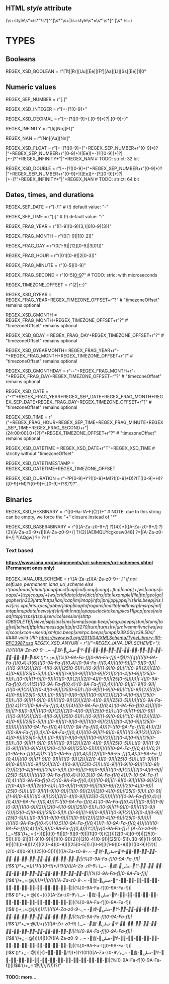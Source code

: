 ## HTML *style* attribute
(\s+style\s*=\s*"\s*[^"]\s*"\s+|\s+style\s*=\s*'\s*[^']\s*'\s+)

# TYPES
## Booleans
REGEX_XSD_BOOLEAN   = r"[Tt][Rr][Uu][Ee]|[Ff][Aa][Ll][Ss][Ee]|1|0"

## Numeric values
REGEX_SEP_NUMBER    = r"[.]"

REGEX_XSD_INTEGER   = r"[+-]?[0-9]+"

REGEX_XSD_DECIMAL   = r"[+-]?([0-9]+(\.[0-9]*)?|\.[0-9]+)"

REGEX_INFINITY      = r"[Ii][Nn][Ff]"

REGEX_NAN           = r"[Nn][Aa][Nn]"

REGEX_XSD_FLOAT     = r"[+-]?([0-9]+("+REGEX_SEP_NUMBER+r"[0-9]*)?|"+REGEX_SEP_NUMBER+r"[0-9]+)([Ee][+-]?[[0-9]]+)?|[+-]?"+REGEX_INFINITY+"|"+REGEX_NAN # TODO: strict: 32 bit

REGEX_XSD_DOUBLE    = r"[+-]?([0-9]+("+REGEX_SEP_NUMBER+r"[0-9]*)?|"+REGEX_SEP_NUMBER+r"[0-9]+)([Ee][+-]?[[0-9]]+)?|[+-]?"+REGEX_INFINITY+"|"+REGEX_NAN # TODO: strict: 64 bit

## Dates, times, and durations
REGEX_SEP_DATE      = r"[-/]" # (!) default value: "-"

REGEX_SEP_TIME      = r"[:]" # (!) default value: ":"

REGEX_FRAG_YEAR     = r"([1-9][0-9]{3,}|0[0-9]{3})"

REGEX_FRAG_MONTH    = r"(0[1-9]|1[0-2])"

REGEX_FRAG_DAY      = r"(0[1-9]|[12][0-9]|3[01])"

REGEX_FRAG_HOUR     = r"([01][0-9]|2[0-3])"

REGEX_FRAG_MINUTE   = r"[0-5][0-9]"

REGEX_FRAG_SECOND   = r"[0-5][0-9](\.[0-9]+)?" # TODO: stric: with microseconds

REGEX_TIMEZONE_OFFSET = r"(Z|[+-]((0[0-9]|1[0-3]):[0-5][0-9]|14:00))"

REGEX_XSD_GYEAR     = REGEX_FRAG_YEAR+REGEX_TIMEZONE_OFFSET+r"?" # "timezoneOffset" remains optional

REGEX_XSD_GMONTH    = REGEX_FRAG_MONTH+REGEX_TIMEZONE_OFFSET+r"?" # "timezoneOffset" remains optional

REGEX_XSD_GDAY      = REGEX_FRAG_DAY+REGEX_TIMEZONE_OFFSET+r"?" # "timezoneOffset" remains optional

REGEX_XSD_GYEARMONTH= REGEX_FRAG_YEAR+r"-"+REGEX_FRAG_MONTH+REGEX_TIMEZONE_OFFSET+r"?" # "timezoneOffset" remains optional

REGEX_XSD_GMONTHDAY = r"--"+REGEX_FRAG_MONTH+r"-"+REGEX_FRAG_DAY+REGEX_TIMEZONE_OFFSET+r"?" # "timezoneOffset" remains optional

REGEX_XSD_DATE      = r"-?"+REGEX_FRAG_YEAR+REGEX_SEP_DATE+REGEX_FRAG_MONTH+REGEX_SEP_DATE+REGEX_FRAG_DAY+REGEX_TIMEZONE_OFFSET+r"?" # "timezoneOffset" remains optional

REGEX_XSD_TIME      = r"("+REGEX_FRAG_HOUR+REGEX_SEP_TIME+REGEX_FRAG_MINUTE+REGEX_SEP_TIME+REGEX_FRAG_SECOND+r"|(24:00:00(\.0+)?))"+REGEX_TIMEZONE_OFFSET+r"?"  # "timezoneOffset" remains optional

REGEX_XSD_DATETIME  = REGEX_XSD_DATE+r"T"+REGEX_XSD_TIME # strictly without "timezoneOffset"

REGEX_XSD_DATETIMESTAMP = REGEX_XSD_DATETIME+REGEX_TIMEZONE_OFFSET

REGEX_XSD_DURATION  = r"-?P[0-9]+Y?([0-9]+M)?([0-9]+D)?(T([0-9]+H)?([0-9]+M)?([0-9]+(\.[0-9]+)?S)?)?"

## Binaries
REGEX_XSD_HEXBINARY = r"([0-9a-fA-F]{2})+" # NOTE: due to this string can be empty, we force the "+" closure instead of "*"

REGEX_XSD_BASE64BINARY  = r"(([A-Za-z0-9+/] ?){4})*(([A-Za-z0-9+/] ?){3}[A-Za-z0-9+/]|([A-Za-z0-9+/] ?){2}[AEIMQUYcgkosw048] ?=|[A-Za-z0-9+/] ?[AQgw] ?= ?=)"

### Text based
#### https://www.iana.org/assignments/uri-schemes/uri-schemes.xhtml (Permanent ones only)
REGEX_IANA_URI_SCHEME = r'([A-Za-z])[A-Za-z0-9+\-\.]*' if not self.use_permanent_iana_uri_scheme else r'(aaa|aaas|about|acap|acct|cap|cid|coap|coap[+]tcp|coap[+]ws|coaps|coaps[+]tcp|coaps[+]ws|crid|data|dav|dict|dns|dtn|example|file|ftp|geo|go|gopher|h323|http|https|iax|icap|im|imap|info|ipn|ipp|ipps|iris|iris.beep|iris.lwz|iris.xpc|iris.xpcs|jabber|ldap|leaptofrogans|mailto|mid|msrp|msrps|mt|mtqp|mupdate|news|nfs|ni|nih|nntp|opaquelocktoken|pkcs11|pop|pres|reload|rtsp|rtsps|rtspu|service|session|shttp (OBSOLETE)|sieve|sip|sips|sms|snmp|soap.beep|soap.beeps|stun|stuns|tag|tel|telnet|tftp|thismessage|tip|tn3270|turn|turns|tv|urn|vemmi|vnc|ws|wss|xcon|xcon-userid|xmlrpc.beep|xmlrpc.beeps|xmpp|z39.50r|z39.50s)'
    #### valid URI: https://www.w3.org/2011/04/XMLSchema/TypeLibrary-IRI-RFC3987.xsd
REGEX_XSD_ANYURI = r"(("+REGEX_IANA_URI_SCHEME+"):((//(((([A-Za-z0-9\-\._~ -퟿豈-﷏ﷰ-￯𐀀-🿽𠀀-𯿽𰀀-𿿽񀀀-񏿽񐀀-񟿽񠀀-񯿽񰀀-񿿽򀀀-򏿽򐀀-򟿽򠀀-򯿽򰀀-򿿽󀀀-󏿽󐀀-󟿽󡀀-󯿽!$&'()*+,;=:]|(%[0-9A-Fa-f][0-9A-Fa-f]))*@))?((\[((((([0-9A-Fa-f]{0,4}:)){6}(([0-9A-Fa-f]{0,4}:[0-9A-Fa-f]{0,4})|(([0-9]|([1-9][0-9])|(1([0-9]){2})|(2[0-4][0-9])|(25[0-5]))\.([0-9]|([1-9][0-9])|(1([0-9]){2})|(2[0-4][0-9])|(25[0-5]))\.([0-9]|([1-9][0-9])|(1([0-9]){2})|(2[0-4][0-9])|(25[0-5]))\.([0-9]|([1-9][0-9])|(1([0-9]){2})|(2[0-4][0-9])|(25[0-5])))))|(::(([0-9A-Fa-f]{0,4}:)){5}(([0-9A-Fa-f]{0,4}:[0-9A-Fa-f]{0,4})|(([0-9]|([1-9][0-9])|(1([0-9]){2})|(2[0-4][0-9])|(25[0-5]))\.([0-9]|([1-9][0-9])|(1([0-9]){2})|(2[0-4][0-9])|(25[0-5]))\.([0-9]|([1-9][0-9])|(1([0-9]){2})|(2[0-4][0-9])|(25[0-5]))\.([0-9]|([1-9][0-9])|(1([0-9]){2})|(2[0-4][0-9])|(25[0-5])))))|(([0-9A-Fa-f]{0,4})?::(([0-9A-Fa-f]{0,4}:)){4}(([0-9A-Fa-f]{0,4}:[0-9A-Fa-f]{0,4})|(([0-9]|([1-9][0-9])|(1([0-9]){2})|(2[0-4][0-9])|(25[0-5]))\.([0-9]|([1-9][0-9])|(1([0-9]){2})|(2[0-4][0-9])|(25[0-5]))\.([0-9]|([1-9][0-9])|(1([0-9]){2})|(2[0-4][0-9])|(25[0-5]))\.([0-9]|([1-9][0-9])|(1([0-9]){2})|(2[0-4][0-9])|(25[0-5])))))|((((([0-9A-Fa-f]{0,4}:))?[0-9A-Fa-f]{0,4}))?::(([0-9A-Fa-f]{0,4}:)){3}(([0-9A-Fa-f]{0,4}:[0-9A-Fa-f]{0,4})|(([0-9]|([1-9][0-9])|(1([0-9]){2})|(2[0-4][0-9])|(25[0-5]))\.([0-9]|([1-9][0-9])|(1([0-9]){2})|(2[0-4][0-9])|(25[0-5]))\.([0-9]|([1-9][0-9])|(1([0-9]){2})|(2[0-4][0-9])|(25[0-5]))\.([0-9]|([1-9][0-9])|(1([0-9]){2})|(2[0-4][0-9])|(25[0-5])))))|((((([0-9A-Fa-f]{0,4}:)){0,2}[0-9A-Fa-f]{0,4}))?::(([0-9A-Fa-f]{0,4}:)){2}(([0-9A-Fa-f]{0,4}:[0-9A-Fa-f]{0,4})|(([0-9]|([1-9][0-9])|(1([0-9]){2})|(2[0-4][0-9])|(25[0-5]))\.([0-9]|([1-9][0-9])|(1([0-9]){2})|(2[0-4][0-9])|(25[0-5]))\.([0-9]|([1-9][0-9])|(1([0-9]){2})|(2[0-4][0-9])|(25[0-5]))\.([0-9]|([1-9][0-9])|(1([0-9]){2})|(2[0-4][0-9])|(25[0-5])))))|((((([0-9A-Fa-f]{0,4}:)){0,3}[0-9A-Fa-f]{0,4}))?::[0-9A-Fa-f]{0,4}:(([0-9A-Fa-f]{0,4}:[0-9A-Fa-f]{0,4})|(([0-9]|([1-9][0-9])|(1([0-9]){2})|(2[0-4][0-9])|(25[0-5]))\.([0-9]|([1-9][0-9])|(1([0-9]){2})|(2[0-4][0-9])|(25[0-5]))\.([0-9]|([1-9][0-9])|(1([0-9]){2})|(2[0-4][0-9])|(25[0-5]))\.([0-9]|([1-9][0-9])|(1([0-9]){2})|(2[0-4][0-9])|(25[0-5])))))|((((([0-9A-Fa-f]{0,4}:)){0,4}[0-9A-Fa-f]{0,4}))?::(([0-9A-Fa-f]{0,4}:[0-9A-Fa-f]{0,4})|(([0-9]|([1-9][0-9])|(1([0-9]){2})|(2[0-4][0-9])|(25[0-5]))\.([0-9]|([1-9][0-9])|(1([0-9]){2})|(2[0-4][0-9])|(25[0-5]))\.([0-9]|([1-9][0-9])|(1([0-9]){2})|(2[0-4][0-9])|(25[0-5]))\.([0-9]|([1-9][0-9])|(1([0-9]){2})|(2[0-4][0-9])|(25[0-5])))))|((((([0-9A-Fa-f]{0,4}:)){0,5}[0-9A-Fa-f]{0,4}))?::[0-9A-Fa-f]{0,4})|((((([0-9A-Fa-f]{0,4}:)){0,6}[0-9A-Fa-f]{0,4}))?::))|(v[0-9A-Fa-f]+\.[A-Za-z0-9\-\._~!$&'()*+,;=:]+))\])|(([0-9]|([1-9][0-9])|(1([0-9]){2})|(2[0-4][0-9])|(25[0-5]))\.([0-9]|([1-9][0-9])|(1([0-9]){2})|(2[0-4][0-9])|(25[0-5]))\.([0-9]|([1-9][0-9])|(1([0-9]){2})|(2[0-4][0-9])|(25[0-5]))\.([0-9]|([1-9][0-9])|(1([0-9]){2})|(2[0-4][0-9])|(25[0-5])))|(([A-Za-z0-9\-\._~ -퟿豈-﷏ﷰ-￯𐀀-🿽𠀀-𯿽𰀀-𿿽񀀀-񏿽񐀀-񟿽񠀀-񯿽񰀀-񿿽򀀀-򏿽򐀀-򟿽򠀀-򯿽򰀀-򿿽󀀀-󏿽󐀀-󟿽󡀀-󯿽]|(%[0-9A-Fa-f][0-9A-Fa-f])|[!$&'()*+,;=]))*)((:[0-9]*))?)((/(([A-Za-z0-9\-\._~ -퟿豈-﷏ﷰ-￯𐀀-🿽𠀀-𯿽𰀀-𿿽񀀀-񏿽񐀀-񟿽񠀀-񯿽񰀀-񿿽򀀀-򏿽򐀀-򟿽򠀀-򯿽򰀀-򿿽󀀀-󏿽󐀀-󟿽󡀀-󯿽]|(%[0-9A-Fa-f][0-9A-Fa-f])|[!$&'()*+,;=:@]))*))*)|(/(((([A-Za-z0-9\-\._~ -퟿豈-﷏ﷰ-￯𐀀-🿽𠀀-𯿽𰀀-𿿽񀀀-񏿽񐀀-񟿽񠀀-񯿽񰀀-񿿽򀀀-򏿽򐀀-򟿽򠀀-򯿽򰀀-򿿽󀀀-󏿽󐀀-󟿽󡀀-󯿽]|(%[0-9A-Fa-f][0-9A-Fa-f])|[!$&'()*+,;=:@]))+((/(([A-Za-z0-9\-\._~ -퟿豈-﷏ﷰ-￯𐀀-🿽𠀀-𯿽𰀀-𿿽񀀀-񏿽񐀀-񟿽񠀀-񯿽񰀀-񿿽򀀀-򏿽򐀀-򟿽򠀀-򯿽򰀀-򿿽󀀀-󏿽󐀀-󟿽󡀀-󯿽]|(%[0-9A-Fa-f][0-9A-Fa-f])|[!$&'()*+,;=:@]))*))*))?)|((([A-Za-z0-9\-\._~ -퟿豈-﷏ﷰ-￯𐀀-🿽𠀀-𯿽𰀀-𿿽񀀀-񏿽񐀀-񟿽񠀀-񯿽񰀀-񿿽򀀀-򏿽򐀀-򟿽򠀀-򯿽򰀀-򿿽󀀀-󏿽󐀀-󟿽󡀀-󯿽]|(%[0-9A-Fa-f][0-9A-Fa-f])|[!$&'()*+,;=:@]))+((/(([A-Za-z0-9\-\._~ -퟿豈-﷏ﷰ-￯𐀀-🿽𠀀-𯿽𰀀-𿿽񀀀-񏿽񐀀-񟿽񠀀-񯿽񰀀-񿿽򀀀-򏿽򐀀-򟿽򠀀-򯿽򰀀-򿿽󀀀-󏿽󐀀-󟿽󡀀-󯿽]|(%[0-9A-Fa-f][0-9A-Fa-f])|[!$&'()*+,;=:@]))*))*)|)((\?(([A-Za-z0-9\-\._~ -퟿豈-﷏ﷰ-￯𐀀-🿽𠀀-𯿽𰀀-𿿽񀀀-񏿽񐀀-񟿽񠀀-񯿽񰀀-񿿽򀀀-򏿽򐀀-򟿽򠀀-򯿽򰀀-򿿽󀀀-󏿽󐀀-󟿽󡀀-󯿽]|(%[0-9A-Fa-f][0-9A-Fa-f])|[!$&'()*+,;=:@])|[-󰀀-󿿽􀀀-􏿽/?])*))?((#((([A-Za-z0-9\-\._~ -퟿豈-﷏ﷰ-￯𐀀-🿽𠀀-𯿽𰀀-𿿽񀀀-񏿽񐀀-񟿽񠀀-񯿽񰀀-񿿽򀀀-򏿽򐀀-򟿽򠀀-򯿽򰀀-򿿽󀀀-󏿽󐀀-󟿽󡀀-󯿽]|(%[0-9A-Fa-f][0-9A-Fa-f])|[!$&'()*+,;=:@])|/|\?))*))?)"

#### TODO: more...
